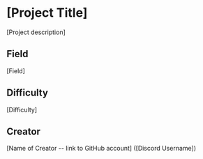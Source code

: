 # [Project Title]
[Project description]

## Field
[Field]

## Difficulty
[Difficulty]

## Creator
[Name of Creator -- link to GitHub account] ([Discord Username])
